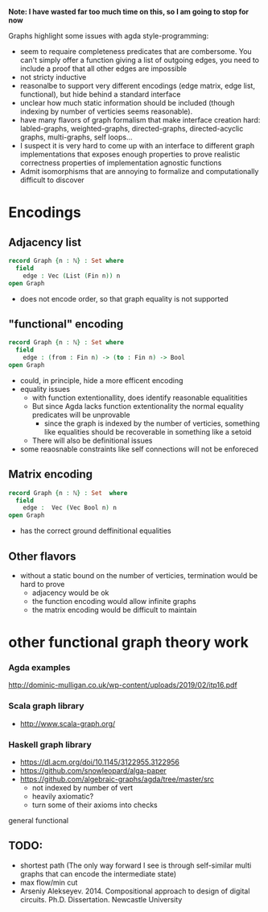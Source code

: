 **Note: I have wasted far too much time on this, so I am going to stop for now**

Graphs highlight some issues with agda style-programming:
* seem to requaire completeness predicates that are combersome.  You can't simply offer a function giving a list of outgoing edges, you need to include a proof that all other edges are impossible
* not stricty inductive
* reasonalbe to support very different encodings (edge matrix, edge list, functional), but hide behind a standard interface
* unclear how much static information should be included (though indexing by number of verticies seems reasonable).  
* have many flavors of graph formalism that make interface creation hard: labled-graphs, weighted-graphs, directed-graphs, directed-acyclic graphs, multi-graphs, self loops...
* I suspect it is very hard to come up with an interface to different graph implementations that exposes enough properties to prove realistic correctness properties of implementation agnostic functions
* Admit isomorphisms that are annoying to formalize and computationally difficult to discover

# Encodings

## Adjacency list
```agda
record Graph {n : ℕ} : Set where
  field
    edge : Vec (List (Fin n)) n
open Graph
```
* does not encode order, so that graph equality is not supported

## "functional" encoding
```agda
record Graph {n : ℕ} : Set where
  field
    edge : (from : Fin n) -> (to : Fin n) -> Bool 
open Graph
```
* could, in principle, hide a more efficent encoding
* equality issues
  * with function extentionallity, does identify reasonable equalitities
  * But since Agda lacks function extentionality the normal equality predicates will be unprovable
    * since the graph is indexed by the number of verticies, something like equalities should be recoverable in something like a setoid
  * There will also be definitional issues
* some reaosnable constraints like self connections will not be enforeced


## Matrix encoding
```agda
record Graph {n : ℕ} : Set  where
  field
    edge :  Vec (Vec Bool n) n
open Graph
```
* has the correct ground deffinitional equalities

## Other flavors
* without a static bound on the number of verticies, termination would be hard to prove
  * adjacency would be ok
  * the function encoding would allow infinite graphs
  * the matrix encoding would be difficult to maintain


# other functional graph theory work
### Agda examples
http://dominic-mulligan.co.uk/wp-content/uploads/2019/02/itp16.pdf
  
### Scala graph library
* http://www.scala-graph.org/

### Haskell graph library
* https://dl.acm.org/doi/10.1145/3122955.3122956
* https://github.com/snowleopard/alga-paper
* https://github.com/algebraic-graphs/agda/tree/master/src
  * not indexed by number of vert
  * heavily axiomatic?
  * turn some of their axioms into checks

general functional 

## TODO:
* shortest path (The only way forward I see is through self-similar multi graphs that can encode the intermediate state)
* max flow/min cut
* Arseniy Alekseyev. 2014. Compositional approach to design of digital circuits. Ph.D. Dissertation. Newcastle University
